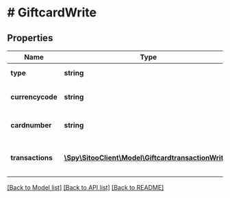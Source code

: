 # # GiftcardWrite

## Properties

Name | Type | Description | Notes
------------ | ------------- | ------------- | -------------
**type** | **string** | The type of giftcard. |
**currencycode** | **string** | Currency for the giftcard. (ISO 4217, alpha-3) |
**cardnumber** | **string** | The unique id of the gift card (card number). | [optional]
**transactions** | [**\Spy\SitooClient\Model\GiftcardtransactionWrite[]**](GiftcardtransactionWrite.md) | The transactions for this gift card. An array of giftcardtransaction. | [optional]

[[Back to Model list]](../../README.md#models) [[Back to API list]](../../README.md#endpoints) [[Back to README]](../../README.md)
